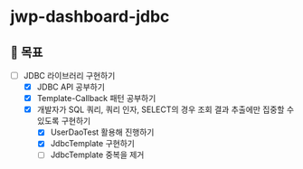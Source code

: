 # jwp-dashboard-jdbc

## 🎯 목표
- [ ] JDBC 라이브러리 구현하기
    - [x] JDBC API 공부하기
    - [x] Template-Callback 패턴 공부하기
    - [x] 개발자가 SQL 쿼리, 쿼리 인자, SELECT의 경우 조회 결과 추출에만 집중할 수 있도록 구현하기
        - [x] UserDaoTest 활용해 진행하기
        - [x] JdbcTemplate 구현하기
        - [ ] JdbcTemplate 중복을 제거
